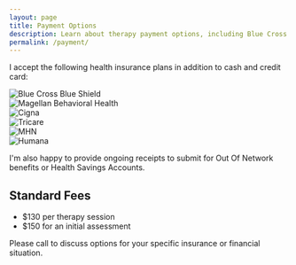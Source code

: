 ```yaml
---
layout: page
title: Payment Options
description: Learn about therapy payment options, including Blue Cross Blue Sheild PPO, Magellan Behavioral Health and Cigna.
permalink: /payment/
---
```



<p>I accept the following health insurance plans in addition to cash and credit card:</p>

<div class="row">
	<div class="col-xs-4">
		<img src="{{site.baseurl}}/img/blue-cross-blue-shield.png" alt="Blue Cross Blue Shield" class="img-responsive">
	</div>
	<div class="col-xs-4">
		<img src="{{site.baseurl}}/img/magellan-behavioral-health.png" alt="Magellan Behavioral Health" class="img-responsive">
	</div>
	<div class="col-xs-4">				
		<img src="{{site.baseurl}}/img/cigna.png" alt="Cigna" class="img-responsive">
	</div>
	<div class="col-xs-4">				
		<img src="{{site.baseurl}}/img/tricare.png" alt="Tricare" class="img-responsive">
	</div>
	<div class="col-xs-4">				
	  <img src="{{site.baseurl}}/img/mhn.png" alt="MHN" class="img-responsive center-block">
	</div>
	<div class="col-xs-4">				
		<img src="{{site.baseurl}}/img/humana.png" alt="Humana" class="img-responsive">
	</div>
</div>

<p>I'm also happy to provide ongoing receipts to submit for Out Of Network benefits or Health Savings Accounts.</p>

<h2>Standard Fees</h2>
<ul class="list-unstyled">
	<li>$130 per therapy session</li>
	<li>$150 for an initial assessment</li>
</ul>

<p>Please call to discuss options for your specific insurance or financial situation.</p>
